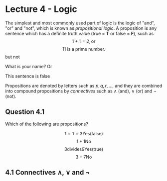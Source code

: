 # Lecture 4 - Logic

The simplest and most commonly used part of logic is the logic of "and", "or"
and "not", which is known as _propositional logic_.
A proposition is any sentence which has a definite truth value (true = **T** or
false = **F**), such as
$$1 + 1 = 2, \text {or}$$
$$11 \text{ is a prime number.}$$
but not

What is your name? Or

This sentence is false

Propositions are denoted by letters such as $p, q, r, \dots,$ and they are
combined into compound propositions by _connectives_ such as $\land$ (and),
$\lor$ (or) and $\neg$ (not).

## Question 4.1

Which of the following are propositions?

$$1 = 1 = 3 \text {Yes} \text{(false)}$$
$$1 + 1 \text {No}$$
$$3 \text {divides} 9 \text{Yes} \text{(true)}$$
$$3 \div 7 \text {No}$$

## 4.1 Connectives ∧, ∨ and ¬


